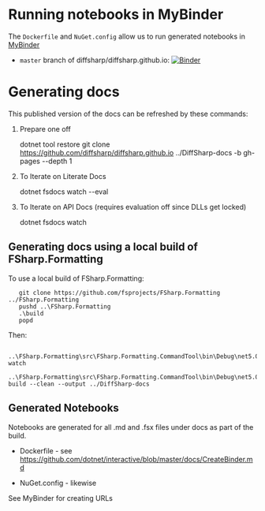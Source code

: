 

# Running notebooks in MyBinder

The `Dockerfile` and `NuGet.config` allow us to run generated notebooks in [MyBinder](https://mybinder.org)

* `master` branch of diffsharp/diffsharp.github.io:  [![Binder](https://mybinder.org/badge_logo.svg)](https://mybinder.org/v2/gh/diffsharp/diffsharp.github.io/master)

# Generating docs

This published version of the docs can be refreshed by these commands:

1. Prepare one off

    dotnet tool restore
    git clone https://github.com/diffsharp/diffsharp.github.io ../DiffSharp-docs -b gh-pages --depth 1

2. To Iterate on Literate Docs 

    dotnet fsdocs watch --eval

3. To Iterate on API Docs (requires evaluation off since DLLs get locked)

    dotnet fsdocs watch 

## Generating docs using  a local build of FSharp.Formatting

To use a local build of FSharp.Formatting:

       git clone https://github.com/fsprojects/FSharp.Formatting  ../FSharp.Formatting
       pushd ..\FSharp.Formatting
       .\build
       popd

Then:

       ..\FSharp.Formatting\src\FSharp.Formatting.CommandTool\bin\Debug\net5.0\fsdocs.exe watch 
       ..\FSharp.Formatting\src\FSharp.Formatting.CommandTool\bin\Debug\net5.0\fsdocs.exe build --clean --output ../DiffSharp-docs

## Generated Notebooks

Notebooks are generated for all .md and .fsx files under docs as part of the build.

* Dockerfile - see https://github.com/dotnet/interactive/blob/master/docs/CreateBinder.md

* NuGet.config - likewise

See MyBinder for creating URLs
